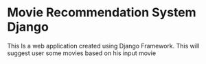 # Movie Recommendation System Django
 This Is a web application created using Django Framework. This will suggest user some movies based on his input movie
